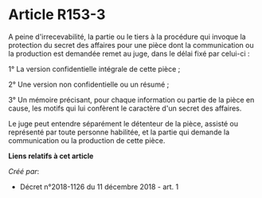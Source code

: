# Article R153-3

A peine d'irrecevabilité, la partie ou le tiers à la procédure qui invoque la protection du secret des affaires pour une
pièce dont la communication ou la production est demandée remet au juge, dans le délai fixé par celui-ci :

1° La version confidentielle intégrale de cette pièce ;

2° Une version non confidentielle ou un résumé ;

3° Un mémoire précisant, pour chaque information ou partie de la pièce en cause, les motifs qui lui confèrent le caractère
d'un secret des affaires.

Le juge peut entendre séparément le détenteur de la pièce, assisté ou représenté par toute personne habilitée, et la partie
qui demande la communication ou la production de cette pièce.

**Liens relatifs à cet article**

_Créé par_:

  - Décret n°2018-1126 du 11 décembre 2018 - art. 1
